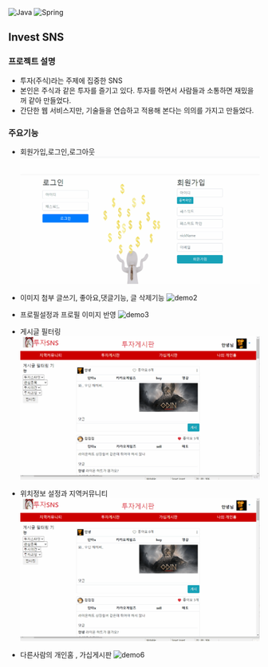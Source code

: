 ![Java](https://img.shields.io/badge/java-%23ED8B00.svg?style=for-the-badge&logo=java&logoColor=white)
![Spring](https://img.shields.io/badge/spring-%236DB33F.svg?style=for-the-badge&logo=spring&logoColor=white)  

## Invest SNS
### 프로젝트 설명
* 투자(주식)라는 주제에 집중한 SNS
* 본인은 주식과 같은 투자를 즐기고 있다. 투자를 하면서 사람들과 소통하면 재밌을꺼 같아 만들었다.
* 간단한 웹 서비스지만, 기술들을 연습하고 적용해 본다는 의의를 가지고 만들었다.

### 주요기능
* 회원가입,로그인,로그아웃
![demo1](demo_gif/회원가입,로그인,로그아웃.gif)

* 이미지 첨부 글쓰기, 좋아요,댓글기능, 글 삭제기능
![demo2](demo_gif/글쓰기,좋아요,댓글,글삭제.gif)

* 프로필설정과 프로필 이미지 반영
![demo3](demo_gif/프로필설정.gif)

* 게시글 필터링
![demo4](demo_gif/필터링.gif)

* 위치정보 설정과 지역커뮤니티
![demo5](demo_gif/위치설정.gif)

* 다른사람의 개인홈 , 가십게시판
![demo6](demo_gif/개인홈,가십게시판.gif)



